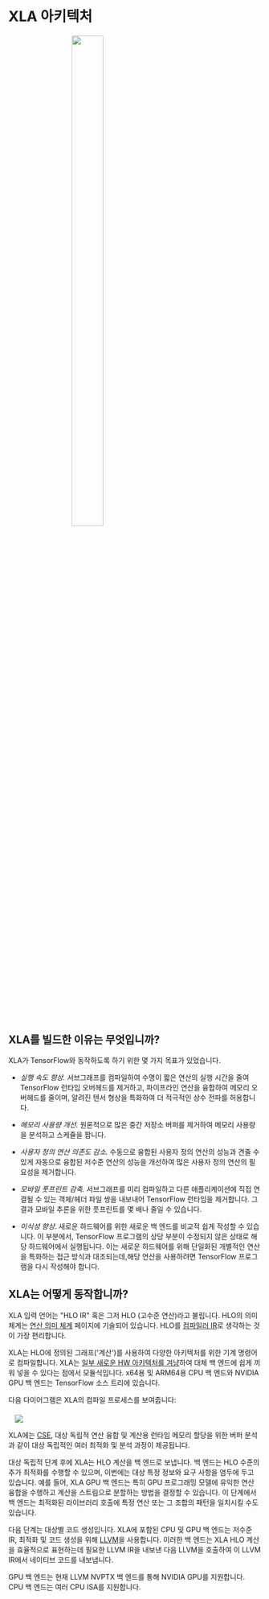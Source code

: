 # XLA 아키텍처

<div style="width:50%; margin:auto; margin-bottom:10px; margin-top:20px;"> <img style="width:50%" src="./images/xlalogo.png"> </div>

## XLA를 빌드한 이유는 무엇입니까?

XLA가 TensorFlow와 동작하도록 하기 위한 몇 가지 목표가 있었습니다.

- *실행 속도 향상.* 서브그래프를 컴파일하여 수명이 짧은 연산의 실행 시간을 줄여 TensorFlow 런타임 오버헤드를 제거하고, 파이프라인 연산을 융합하여 메모리 오버헤드를 줄이며, 알려진 텐서 형상을 특화하여 더 적극적인 상수 전파를 허용합니다.

- *메모리 사용량 개선.* 원론적으로 많은 중간 저장소 버퍼를 제거하여 메모리 사용량을 분석하고 스케쥴을 짭니다.

- *사용자 정의 연산 의존도 감소.* 수동으로 융합된 사용자 정의 연산의 성능과 견줄 수 있게 자동으로 융합된 저수준 연산의 성능을 개선하여 많은 사용자 정의 연산의 필요성을 제거합니다.

- *모바일 풋프린트 감축.* 서브그래프를 미리 컴파일하고 다른 애플리케이션에 직접 연결될 수 있는 객체/헤더 파일 쌍을 내보내어 TensorFlow 런타임을 제거합니다. 그 결과 모바일 추론을 위한 풋프린트를 몇 배나 줄일 수 있습니다.

- *이식성 향상.* 새로운 하드웨어를 위한 새로운 백 엔드를 비교적 쉽게 작성할 수 있습니다. 이 부분에서, TensorFlow 프로그램의 상당 부분이 수정되지 않은 상태로 해당 하드웨어에서 실행됩니다. 이는 새로운 하드웨어를 위해 단일화된 개별적인 연산을 특화하는 접근 방식과 대조되는데,해당 연산을 사용하려면 TensorFlow 프로그램을 다시 작성해야 합니다.

## XLA는 어떻게 동작합니까?

XLA 입력 언어는 "HLO IR" 혹은 그저 HLO (고수준 연산)라고 불립니다. HLO의 의미 체계는 [연산 의미 체계](./operation_semantics.md) 페이지에 기술되어 있습니다. HLO를 [컴파일러 IR](https://en.wikipedia.org/wiki/Intermediate_representation)로 생각하는 것이 가장 편리합니다.

XLA는 HLO에 정의된 그래프('계산')를 사용하여 다양한 아키텍처를 위한 기계 명령어로 컴파일합니다. XLA는 [일부 새로운 HW 아키텍처를 겨냥](./developing_new_backend.md)하여 대체 백 엔드에 쉽게 끼워 넣을 수 있다는 점에서 모듈식입니다. x64용 및 ARM64용 CPU 백 엔드와 NVIDIA GPU 백 엔드는 TensorFlow 소스 트리에 있습니다.

다음 다이어그램은 XLA의 컴파일 프로세스를 보여줍니다:

<div style="width:95%; margin:auto; margin-bottom:10px; margin-top:20px;">   <img src="./images/how-does-xla-work.png"> </div>

XLA에는 [CSE](https://en.wikipedia.org/wiki/Common_subexpression_elimination), 대상 독립적 연산 융합 및 계산용 런타임 메모리 할당을 위한 버퍼 분석과 같이 대상 독립적인 여러 최적화 및 분석 과정이 제공됩니다.

대상 독립적 단계 후에 XLA는 HLO 계산을 백 엔드로 보냅니다. 백 엔드는 HLO 수준의 추가 최적화를 수행할 수 있으며, 이번에는 대상 특정 정보와 요구 사항을 염두에 두고 있습니다. 예를 들어, XLA GPU 백 엔드는 특히 GPU 프로그래밍 모델에 유익한 연산 융합을 수행하고 계산을 스트림으로 분할하는 방법을 결정할 수 있습니다. 이 단계에서 백 엔드는 최적화된 라이브러리 호출에 특정 연산 또는 그 조합의 패턴을 일치시킬 수도 있습니다.

다음 단계는 대상별 코드 생성입니다. XLA에 포함된 CPU 및 GPU 백 엔드는 저수준 IR, 최적화 및 코드 생성을 위해 [LLVM](http://llvm.org)을 사용합니다. 이러한 백 엔드는 XLA HLO 계산을 효율적으로 표현하는데 필요한 LLVM IR을 내보낸 다음 LLVM을 호출하여 이 LLVM IR에서 네이티브 코드를 내보냅니다.

GPU 백 엔드는 현재 LLVM NVPTX 백 엔드를 통해 NVIDIA GPU를 지원합니다. CPU 백 엔드는 여러 CPU ISA를 지원합니다.
